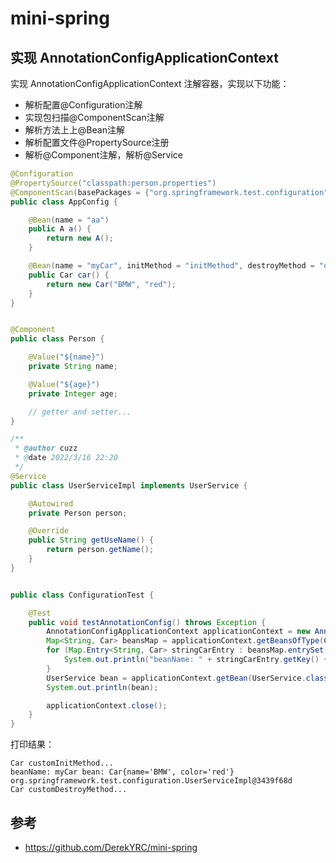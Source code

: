 # mini-spring

## 实现 AnnotationConfigApplicationContext

实现 AnnotationConfigApplicationContext 注解容器，实现以下功能：

- 解析配置@Configuration注解
- 实现包扫描@ComponentScan注解
- 解析方法上上@Bean注解
- 解析配置文件@PropertySource注册
- 解析@Component注解，解析@Service

```java
@Configuration
@PropertySource("classpath:person.properties")
@ComponentScan(basePackages = {"org.springframework.test.configuration"})
public class AppConfig {

    @Bean(name = "aa")
    public A a() {
        return new A();
    }

    @Bean(name = "myCar", initMethod = "initMethod", destroyMethod = "destroyMethod")
    public Car car() {
        return new Car("BMW", "red");
    }
}
```


```java

@Component
public class Person {

    @Value("${name}")
    private String name;

    @Value("${age}")
    private Integer age;

    // getter and setter...
}
```

```java
/**
 * @author cuzz
 * @date 2022/3/16 22:20
 */
@Service
public class UserServiceImpl implements UserService {

    @Autowired
    private Person person;

    @Override
    public String getUseName() {
        return person.getName();
    }
}
```

```java

public class ConfigurationTest {

    @Test
    public void testAnnotationConfig() throws Exception {
        AnnotationConfigApplicationContext applicationContext = new AnnotationConfigApplicationContext(AppConfig.class);
        Map<String, Car> beansMap = applicationContext.getBeansOfType(Car.class);
        for (Map.Entry<String, Car> stringCarEntry : beansMap.entrySet()) {
            System.out.println("beanName: " + stringCarEntry.getKey() + " bean: " + stringCarEntry.getValue());
        }
        UserService bean = applicationContext.getBean(UserService.class);
        System.out.println(bean);

        applicationContext.close();
    }
}

```

打印结果：

```
Car customInitMethod...
beanName: myCar bean: Car{name='BMW', color='red'}
org.springframework.test.configuration.UserServiceImpl@3439f68d
Car customDestroyMethod...
```

## 参考

- https://github.com/DerekYRC/mini-spring 
